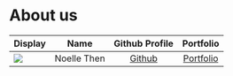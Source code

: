 # About us

Display |    Name     |             Github Profile              | Portfolio 
--------|:-----------:|:---------------------------------------:|:---------:
![](https://avatars.githubusercontent.com/u/163726353?v=4&size=64) | Noelle Then | [Github](https://github.com/noellethen) | [Portfolio](docs/team/noelle.md)
